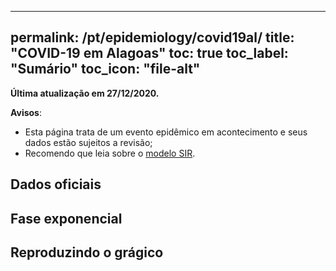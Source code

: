 
---
permalink: /pt/epidemiology/covid19al/
title: "COVID-19 em Alagoas"
toc: true
toc_label: "Sumário"
toc_icon: "file-alt"
---

**Última atualização em 27/12/2020.**

**Avisos**:
* Esta página trata de um evento epidêmico em acontecimento e seus dados estão sujeitos a revisão;
* Recomendo que leia sobre o [modelo SIR](/pt/epidemiology/sir/).

## Dados oficiais



## Fase exponencial

## Reproduzindo o grágico
